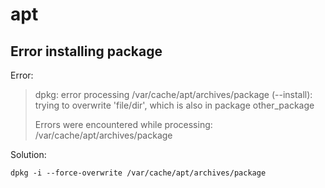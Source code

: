 # apt

## Error installing package

Error:

>dpkg: error processing /var/cache/apt/archives/package (--install):
>trying to overwrite 'file/dir', which is also in package other_package
>
>Errors were encountered while processing:
>/var/cache/apt/archives/package

Solution:

    dpkg -i --force-overwrite /var/cache/apt/archives/package
